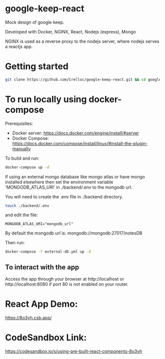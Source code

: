 # google-keep-react
Mock design of google keep.

Developed with Docker, NGINX, React, Nodejs (express), Mongo

NGINX is used as a reverse proxy to the nodejs server, where nodejs serves a reactjs app.

# Getting started

```bash
git clone https://github.com/Crelloc/google-keep-react.git && cd google-keep-react
```

# To run locally using docker-compose
Prerequisites:
- Docker server: https://docs.docker.com/engine/install/#server
- Docker Compose: https://docs.docker.com/compose/install/linux/#install-the-plugin-manually

To build and run:

```bash
docker-compose up -d
```

If using an external mongo database like mongo atlas or have mongo installed elsewhere then
set the environment variable 'MONGODB_ATLAS_URI' in ./backend/.env to the mongodb url.

You will need to create the .env file in ./backend directory.

```bash
touch ./backend/.env
```

and edit the file:

```.env
MONGODB_ATLAS_URI="mongodb_url"
```

By default the mongodb url is: mongodb://mongodb:27017/notesDB

Then run:

```bash
docker-compose -f external-db.yml up -d
```

## To interact with the app
Access the app through your browser at http://localhost or http://localhost:8080 if port 80 is not enabled on your router.


# React App Demo:
https://8o3yh.csb.app/

# CodeSandbox Link:
https://codesandbox.io/s/using-pre-built-react-components-8o3yh
